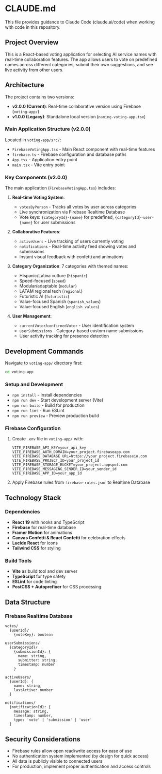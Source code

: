 # CLAUDE.md

This file provides guidance to Claude Code (claude.ai/code) when working with code in this repository.

## Project Overview

This is a React-based voting application for selecting AI service names with real-time collaboration features. The app allows users to vote on predefined names across different categories, submit their own suggestions, and see live activity from other users.

## Architecture

The project contains two versions:
- **v2.0.0 (Current)**: Real-time collaborative version using Firebase (`voting-app/`)
- **v1.0.0 (Legacy)**: Standalone local version (`naming-voting-app.tsx`)

### Main Application Structure (v2.0.0)

Located in `voting-app/src/`:
- `FirebaseVotingApp.tsx` - Main React component with real-time features
- `firebase.ts` - Firebase configuration and database paths
- `App.tsx` - Application entry point
- `main.tsx` - Vite entry point

### Key Components (v2.0.0)

The main application (`FirebaseVotingApp.tsx`) includes:

1. **Real-time Voting System**: 
   - `votesByPerson` - Tracks all votes by user across categories
   - Live synchronization via Firebase Realtime Database
   - Vote keys: `{categoryId}-{name}` for predefined, `{categoryId}-user-{name}` for user submissions

2. **Collaborative Features**:
   - `activeUsers` - Live tracking of users currently voting
   - `notifications` - Real-time activity feed showing votes and submissions
   - Instant visual feedback with confetti and animations

3. **Category Organization**: 7 categories with themed names:
   - Hispanic/Latina culture (`hispanic`)
   - Speed-focused (`speed`)
   - Modular/adaptable (`modular`) 
   - LATAM regional tech (`regional`)
   - Futuristic AI (`futuristic`)
   - Value-focused Spanish (`spanish_values`)
   - Value-focused English (`english_values`)

4. **User Management**:
   - `currentVoter`/`confirmedVoter` - User identification system
   - `userSubmissions` - Category-based custom name submissions
   - User activity tracking for presence detection

## Development Commands

Navigate to `voting-app/` directory first:

```bash
cd voting-app
```

### Setup and Development
- `npm install` - Install dependencies
- `npm run dev` - Start development server (Vite)
- `npm run build` - Build for production
- `npm run lint` - Run ESLint
- `npm run preview` - Preview production build

### Firebase Configuration

1. Create `.env` file in `voting-app/` with:
   ```
   VITE_FIREBASE_API_KEY=your_api_key
   VITE_FIREBASE_AUTH_DOMAIN=your_project.firebaseapp.com
   VITE_FIREBASE_DATABASE_URL=https://your_project.firebaseio.com
   VITE_FIREBASE_PROJECT_ID=your_project_id
   VITE_FIREBASE_STORAGE_BUCKET=your_project.appspot.com
   VITE_FIREBASE_MESSAGING_SENDER_ID=your_sender_id
   VITE_FIREBASE_APP_ID=your_app_id
   ```

2. Apply Firebase rules from `firebase-rules.json` to Realtime Database

## Technology Stack

### Dependencies
- **React 19** with hooks and TypeScript
- **Firebase** for real-time database
- **Framer Motion** for animations
- **Canvas Confetti & React Confetti** for celebration effects
- **Lucide React** for icons
- **Tailwind CSS** for styling

### Build Tools
- **Vite** as build tool and dev server
- **TypeScript** for type safety
- **ESLint** for code linting
- **PostCSS + Autoprefixer** for CSS processing

## Data Structure

### Firebase Realtime Database
```
votes/
  {userId}/
    {voteKey}: boolean

userSubmissions/
  {categoryId}/
    {submissionId}: {
      name: string,
      submitter: string,
      timestamp: number
    }

activeUsers/
  {userId}: {
    name: string,
    lastActive: number
  }

notifications/
  {notificationId}: {
    message: string,
    timestamp: number,
    type: 'vote' | 'submission' | 'user'
  }
```

## Security Considerations

- Firebase rules allow open read/write access for ease of use
- No authentication system implemented (by design for quick access)
- All data is publicly visible to connected users
- For production, implement proper authentication and access controls